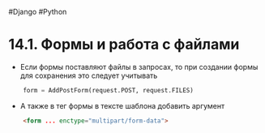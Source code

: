 #Django  #Python 

# 14.1. Формы и работа с файлами

- Если формы поставляют файлы в запросах, то при создании формы для сохранения это следует учитывать
```python
	form = AddPostForm(request.POST, request.FILES)
```

- А также в тег формы в тексте шаблона добавить аргумент
```html
	<form ... enctype="multipart/form-data">
```
